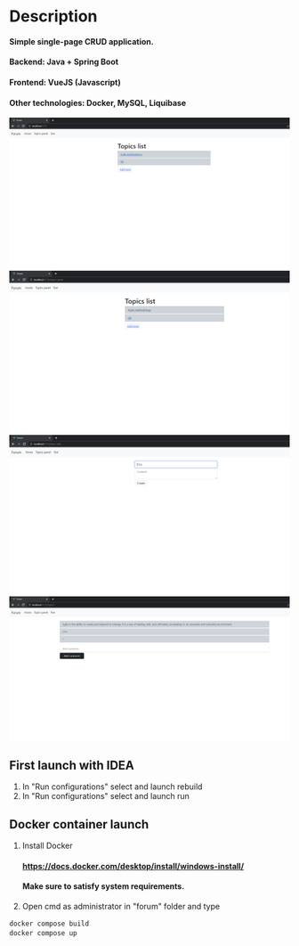# Description
#### Simple single-page CRUD application.
#### Backend: Java + Spring Boot
#### Frontend: VueJS (Javascript)
#### Other technologies: Docker, MySQL, Liquibase
![Alt text](/description/main-page.PNG "Main page")
![Alt text](/description/topics-panel-page.PNG "Topics list")
![Alt text](/description/add-topic-page.PNG "Add topic page")
![Alt text](/description/topic-page.PNG "Topic page")

## First launch with IDEA
1. In "Run configurations" select and launch rebuild
2. In "Run configurations" select and launch run

## Docker container launch
1. Install Docker
   #### https://docs.docker.com/desktop/install/windows-install/
   #### Make sure to satisfy system requirements.
2. Open cmd as administrator in "forum" folder and type
```sh
docker compose build
docker compose up
```
